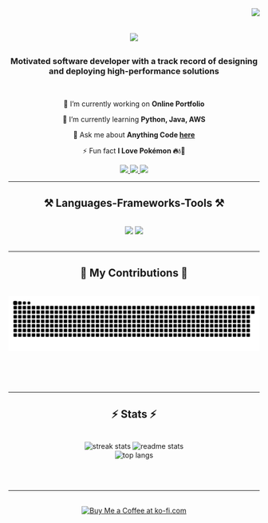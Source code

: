 <img align="right" src="https://visitor-badge.laobi.icu/badge?page_id=McduckX.McduckX" />
<h1 align="center">
    <img src="https://readme-typing-svg.herokuapp.com/?font=Righteous&size=35&center=true&vCenter=true&width=500&height=70&duration=4000&lines=Hey+There!+👋;+I'm+Stefan+Milinovic!;+Keep+Scrolling+Through!;" />
</h1>

<h3 align="center">Motivated software developer with a track record of designing and deploying high-performance solutions</h3>

<br/>

<div align="center">
 
 🔭 I’m currently working on **Online Portfolio**
 
 🌱 I’m currently learning **Python, Java, AWS**

💬 Ask me about **Anything Code [here](https://github.com/McduckX/McduckX/issues)**

⚡ Fun fact **I Love Pokémon 🔥💧🌿**

 </div>
 
<div align="center"> 
  <a href="mailto:stefan.milinovic25@gmail.com">
    <img src="https://img.shields.io/badge/Gmail-333333?style=for-the-badge&logo=gmail&logoColor=red" />
  </a>
  <a href="http://www.linkedin.com/in/stefan-milinovic-8554442ab" target="_blank">
    <img src="https://img.shields.io/badge/LinkedIn-0077B5?style=for-the-badge&logo=linkedin&logoColor=white" target="_blank" />
  </a>
  <a href="https://salesp07.github.io" target="_blank">
     <img src="https://img.shields.io/badge/Portfolio-FF5722?style=for-the-badge&logo=todoist&logoColor=white" target="_blank" /> <!-- sqlite, safari, google-chrome are other good icon options -->
  </a>
</div>

 <hr/>
 
<h2 align="center">⚒️ Languages-Frameworks-Tools ⚒️</h2>
<br/>
<div align="center">
    <img src="https://skillicons.dev/icons?i=vscode,github,git,linux,bash,aws,idea,matlab,postman,maven,Ps" />
    <img src="https://skillicons.dev/icons?i=python,javascript,java,html,css,powershell,replit,unity,ubuntu,arduino" /><br>
</div>

<br/>
<hr/>

<div align="center">
  <h2>🐍 My Contributions 🐍</h2>
  <br>
  <img alt="snake eating my contributions" src="https://raw.githubusercontent.com/McduckX/McduckX/output/github-contribution-grid-snake.svg" />
  
  <br/><br/><br/>
</div>

<hr/>

<h2 align="center">⚡ Stats ⚡</h2>
<br>
<div align=center>
  <img width=390 src="https://github-readme-streak-stats-McduckX.vercel.app/?user=McduckX&theme=react&border_radius=10" alt="streak stats"/>
  <img width=390 src="https://github-readme-stats-McduckX.vercel.app/api?username=McduckX&count_private=true&show_icons=true&theme=react&rank_icon=github&border_radius=10" alt="readme stats" />
  <br/>
  <img width=325 align="center" src="https://github-readme-stats-McduckX.vercel.app/api/top-langs/?username=McduckX&hide=HTML&langs_count=8&layout=compact&theme=react&border_radius=10&size_weight=0.5&count_weight=0.5&exclude_repo=github-readme-stats" alt="top langs" />
</div>

<br/><br/>

<hr/>

<br/>

<div align="center">
<a href='https://ko-fi.com/V7V4RAK9C' target='_blank'><img height='64' style='border:0px;height:64px;' src='https://storage.ko-fi.com/cdn/kofi1.png?v=3' border='0' alt='Buy Me a Coffee at ko-fi.com' /></a>
</div>

<br/>
